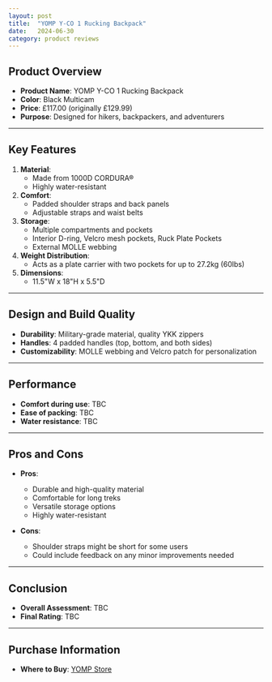 ```yaml
---
layout: post
title:  "YOMP Y-CO 1 Rucking Backpack"
date:   2024-06-30
category: product reviews
---
```


## Product Overview
- **Product Name**: YOMP Y-CO 1 Rucking Backpack
- **Color**: Black Multicam
- **Price**: £117.00 (originally £129.99)
- **Purpose**: Designed for hikers, backpackers, and adventurers

<hr>

## Key Features
1. **Material**:
   - Made from 1000D CORDURA®
   - Highly water-resistant
2. **Comfort**:
   - Padded shoulder straps and back panels
   - Adjustable straps and waist belts
3. **Storage**:
   - Multiple compartments and pockets
   - Interior D-ring, Velcro mesh pockets, Ruck Plate Pockets
   - External MOLLE webbing
4. **Weight Distribution**:
   - Acts as a plate carrier with two pockets for up to 27.2kg (60lbs)
5. **Dimensions**:
   - 11.5"W x 18"H x 5.5"D

<hr>

## Design and Build Quality
- **Durability**: Military-grade material, quality YKK zippers
- **Handles**: 4 padded handles (top, bottom, and both sides)
- **Customizability**: MOLLE webbing and Velcro patch for personalization

<hr>

## Performance
- **Comfort during use**: TBC
- **Ease of packing**: TBC
- **Water resistance**: TBC

<hr>

## Pros and Cons
- **Pros**:
  - Durable and high-quality material
  - Comfortable for long treks
  - Versatile storage options
  - Highly water-resistant

- **Cons**:
  - Shoulder straps might be short for some users
  - Could include feedback on any minor improvements needed

<hr>

## Conclusion
- **Overall Assessment**: TBC
- **Final Rating**: TBC

<hr>

## Purchase Information
- **Where to Buy**: [YOMP Store](https://www.yomp.store/collections/bags-rucking-backpacks/products/yomp-backpack-black-multi-cam)


